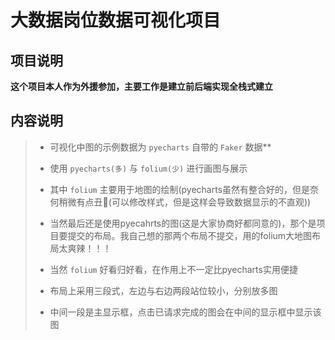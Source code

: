 # 大数据岗位数据可视化项目

## 项目说明
**这个项目本人作为外援参加，主要工作是建立前后端实现全栈式建立**


## 内容说明
> * 可视化中图的示例数据为 `pyecharts` 自带的 `Faker` 数据**
> * 使用 `pyecharts(多)` 与 `folium(少)` 进行画图与展示
> * 其中 `folium` 主要用于地图的绘制(pyecharts虽然有整合好的，但是奈何稍微有点丑🤣(可以修改样式，但是这样会导致数据显示的不直观))
> * 当然最后还是使用pyecahrts的图(这是大家协商好都同意的)，那个是项目要提交的布局。我自己想的那两个布局不提交，用的folium大地图布局太爽辣！！！
> * 当然 `folium` 好看归好看，在作用上不一定比pyecharts实用便捷 
> 
> * 布局上采用三段式，左边与右边两段站位较小，分别放多图
> * 中间一段是主显示框，点击已请求完成的图会在中间的显示框中显示该图
